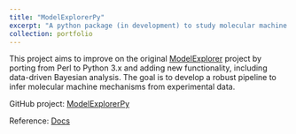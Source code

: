 ```yaml
---
title: "ModelExplorerPy"
excerpt: "A python package (in development) to study molecular machine mechanisms. <br/><img src='/images/mepy.png'>"
collection: portfolio
---
```


This project aims to improve on the original [ModelExplorer]("https://github.com/ZuckermanLab/ModelExplorer") project by porting from Perl to Python 3.x 
and adding new functionality, including data-driven Bayesian analysis. The goal is to develop a robust pipeline to infer molecular machine mechanisms 
from experimental data.

GitHub project: [ModelExplorerPy]("https://github.com/ZuckermanLab/ModelExplorerPy")

Reference: [Docs]("https://modelexplorerpy.readthedocs.io/en/latest/?badge=latest")


